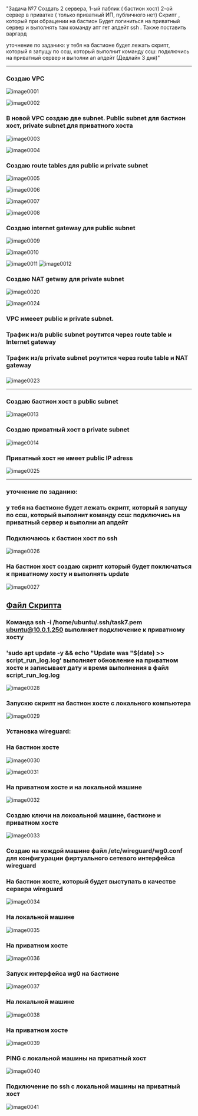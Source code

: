 "Задача №7  Создать 2 сервера, 1-ый паблик ( бастион хост) 2-ой сервер в приватке ( только приватный ИП, публичного нет) Скрипт , который при обращении на бастион
 Будет логиниться на приватный сервер и выполнять там команду апт гет апдейт ssh  . Также поставить варгард
 
уточнение по заданию:
у тебя на бастионе будет лежать скрипт, который я запущу по ссш, который выполнит команду ссш: подключись на приватный сервер и выполни ап апдейт (Дедлайн 3 дня)"
***
### Создаю VPC
![image0001](image0001.png)


![image0002](image0002.png)

### В новой VPC создаю две subnet. Public subnet для бастион хост, private subnet для  приватного хоста


![image0003](image0003.png)

![image0004](image0004.png)

### Создаю route tables для public и private subnet

![image0005](image0005.png)

![image0006](image0006.png)

![image0007](image0007.png)


![image0008](image0008.png)
### Создаю internet gateway для public subnet

![image0009](image0009.png)


![image0010](image0010.png)

![image0011](image0011.png)
![image0012](image0012.png)

### Создаю NAT getway для private subnet

![image0020](image0020.png)

![image0024](image0024.png)

### VPC имееет public и private subnet. 
### Трафик из/в public subnet роутится через route table и Internet gateway
### Трафик из/в private subnet роутится через route table и NAT gateway
### 

![image0023](image0023.png)
***
### Создаю бастион хост в public subnet

![image0013](image0013.png)

### Создаю приватный хост в private subnet

![image0014](image0014.png)

### Приватный хост не имеет public IP adress

![image0025](image0025.png)
***
### уточнение по заданию:
### у тебя на бастионе будет лежать скрипт, который я запущу по ссш, который выполнит команду ссш: подключись на приватный сервер и выполни ап апдейт 

### Подключаюсь к бастион хост по ssh 
![image0026](image0026.png)

### На бастион хост создаю скрипт который будет поключаться к приватному хосту и выполнять update

![image0027](image0027.png)

## [Файл Скрипта](update_script.sh)
### Команда ssh -i /home/ubuntu/.ssh/task7.pem ubuntu@10.0.1.250 выполняет подключение к приватному хосту
### 'sudo apt update -y && echo "Update was "$(date) >> script_run_log.log' выполняет обновление на приватном хосте и записывает дату и время выполнения в файл script_run_log.log

![image0028](image0028.png)

### Запускю скрипт на бастион хосте с локального компьютера

![image0029](image0029.png)

### Установка wireguard:

### На бастион хосте

![image0030](image0030.png)

![image0031](image0031.png)

### На приватном хосте и на локальной машине

![image0032](image0032.png)



### Создаю ключи на локоальной машине, бастионе и приватном хосте 

![image0033](image0033.png)

### Создаю на кождой машине файл /etc/wireguard/wg0.conf для конфигурации фиртуального сетевого интерфейса wireguard 
### На  бастион хосте, который будет выступать в качестве сервера wireguard

![image0034](image0034.png)

### На локальной машине 
![image0035](image0035.png)

### На приватном хосте 

![image0036](image0036.png)

### Запуск интерфейса wg0 на бастионе
![image0037](image0037.png)



### На локальной машине 
![image0038](image0038.png)


### На приватном хосте 

![image0039](image0039.png)

### PING с локальной машины на приватный хост 
![image0040](image0040.png)

### Подключение по ssh c локальной машины на приватный хост 
![image0041](image0041.png)















